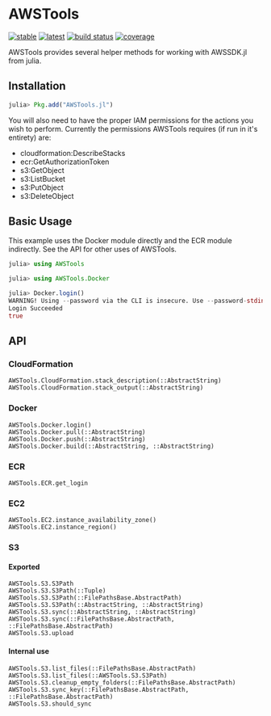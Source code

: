 # AWSTools
[![stable](https://img.shields.io/badge/docs-stable-blue.svg)](https://doc.invenia.ca/invenia/AWSTools.jl/master)
[![latest](https://img.shields.io/badge/docs-latest-blue.svg)](https://doc.invenia.ca/invenia/AWSTools.jl/master)
[![build status](https://gitlab.invenia.ca/invenia/AWSTools.jl/badges/master/build.svg)](https://gitlab.invenia.ca/invenia/AWSTools.jl/commits/master)
[![coverage](https://gitlab.invenia.ca/invenia/AWSTools.jl/badges/master/coverage.svg)](https://gitlab.invenia.ca/invenia/AWSTools.jl/commits/master)

AWSTools provides several helper methods for working with AWSSDK.jl from julia.

## Installation

```julia
julia> Pkg.add("AWSTools.jl")
```

You will also need to have the proper IAM permissions for the actions you wish to perform.
Currently the permissions AWSTools requires (if run in it's entirety) are:
  - cloudformation:DescribeStacks
  - ecr:GetAuthorizationToken
  - s3:GetObject
  - s3:ListBucket
  - s3:PutObject
  - s3:DeleteObject

## Basic Usage

This example uses the Docker module directly and the ECR module indirectly. See the API for other uses of AWSTools.

```julia
julia> using AWSTools

julia> using AWSTools.Docker

julia> Docker.login()
WARNING! Using --password via the CLI is insecure. Use --password-stdin.
Login Succeeded
true

```

## API

### CloudFormation

```@docs
AWSTools.CloudFormation.stack_description(::AbstractString)
AWSTools.CloudFormation.stack_output(::AbstractString)
```

### Docker

```@docs
AWSTools.Docker.login()
AWSTools.Docker.pull(::AbstractString)
AWSTools.Docker.push(::AbstractString)
AWSTools.Docker.build(::AbstractString, ::AbstractString)
```

### ECR

```@docs
AWSTools.ECR.get_login
```

### EC2

```@docs
AWSTools.EC2.instance_availability_zone()
AWSTools.EC2.instance_region()
```

### S3

#### Exported

```@docs
AWSTools.S3.S3Path
AWSTools.S3.S3Path(::Tuple)
AWSTools.S3.S3Path(::FilePathsBase.AbstractPath)
AWSTools.S3.S3Path(::AbstractString, ::AbstractString)
AWSTools.S3.sync(::AbstractString, ::AbstractString)
AWSTools.S3.sync(::FilePathsBase.AbstractPath, ::FilePathsBase.AbstractPath)
AWSTools.S3.upload
```

#### Internal use

```@docs
AWSTools.S3.list_files(::FilePathsBase.AbstractPath)
AWSTools.S3.list_files(::AWSTools.S3.S3Path)
AWSTools.S3.cleanup_empty_folders(::FilePathsBase.AbstractPath)
AWSTools.S3.sync_key(::FilePathsBase.AbstractPath, ::FilePathsBase.AbstractPath)
AWSTools.S3.should_sync
```

